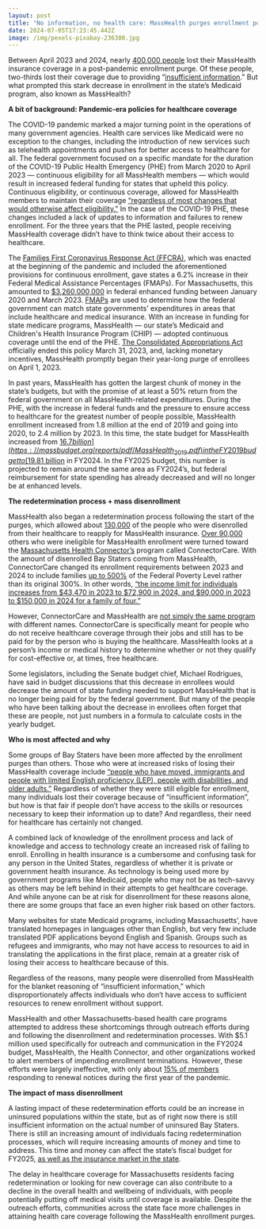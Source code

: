 ```yaml
---
layout: post
title: "No information, no health care: MassHealth purges enrollment post-pandemic"
date: 2024-07-05T17:23:45.442Z
image: /img/pexels-pixabay-236380.jpg
---
```

Between April 2023 and 2024, nearly [400,000 people](https://www.mass.gov/doc/may-2024-dashboard-key-takeaways/download) lost their MassHealth insurance coverage in a post-pandemic enrollment purge. Of these people, two-thirds lost their coverage due to providing “[insufficient information](https://www.mass.gov/doc/may-2024-dashboard-key-takeaways/download).” But what prompted this stark decrease in enrollment in the state’s Medicaid program, also known as MassHealth? 



**A bit of background: Pandemic-era policies for healthcare coverage**

The COVID-19 pandemic marked a major turning point in the operations of many government agencies. Health care services like Medicaid were no exception to the changes, including the introduction of new services such as telehealth appointments and pushes for better access to healthcare for all. The federal government focused on a specific mandate for the duration of the COVID-19 Public Health Emergency (PHE) from March 2020 to April 2023 — continuous eligibility for all MassHealth members — which would result in increased federal funding for states that upheld this policy. Continuous eligibility, or continuous coverage, allowed for MassHealth members to maintain their coverage [“regardless of most changes that would otherwise affect eligibility.”](https://www.mass.gov/doc/continuous-eligibility-0/download) In the case of the COVID-19 PHE, these changes included a lack of updates to information and failures to renew enrollment. For the three years that the PHE lasted, people receiving MassHealth coverage didn’t have to think twice about their access to healthcare. 



The [Families First Coronavirus Response Act (FFCRA)](https://oig.hhs.gov/reports-and-publications/workplan/summary/wp-summary-0000726.asp), which was enacted at the beginning of the pandemic and included the aforementioned provisions for continuous enrollment, gave states a 6.2% increase in their Federal Medical Assistance Percentages (FMAPs). For Massachusetts, this amounted to [$3,260,000,000](https://www.kff.org/medicaid/issue-brief/fiscal-implications-for-medicaid-of-enhanced-federal-funding-and-continuous-enrollment/) in federal enhanced funding between January 2020 and March 2023. [FMAPs](https://aspe.hhs.gov/federal-medical-assistance-percentages-or-federal-financial-participation-state-assistance) are used to determine how the federal government can match state governments’ expenditures in areas that include healthcare and medical insurance. With an increase in funding for state medicare programs, MassHealth — our state’s Medicaid and Children's Health Insurance Program (CHIP) — adopted continuous coverage until the end of the PHE. [The Consolidated Appropriations Act](https://www.medicaid.gov/resources-for-states/coronavirus-disease-2019-covid-19/unwinding-and-returning-regular-operations-after-covid-19/index.html) officially ended this policy March 31, 2023, and, lacking monetary incentives, MassHealth promptly began their year-long purge of enrollees on April 1, 2023. 



In past years, MassHealth has gotten the largest chunk of money in the state’s budgets, but with the promise of at least a 50% return from the federal government on all MassHealth-related expenditures. During the PHE, with the increase in federal funds and the pressure to ensure access to healthcare for the greatest number of people possible, MassHealth enrollment increased from 1.8 million at the end of 2019 and going into 2020, to 2.4 million by 2023. In this time, the state budget for MassHealth increased from [$16.7 billion](https://massbudget.org/reports/pdf/MassHealth_2019.pdf) in the FY2019 budget to [$19.81 billion](https://malegislature.gov/PressRoom/Detail?pressReleaseId=44) in FY2024. In the FY2025 budget, this number is projected to remain around the same area as FY2024’s, but federal reimbursement for state spending has already decreased and will no longer be at enhanced levels.  

**The redetermination process + mass disenrollment**

MassHealth also began a redetermination process following the start of the purges, which allowed about [130,000](https://www.mass.gov/doc/may-2024-dashboard-key-takeaways/download) of the people who were disenrolled from their healthcare to reapply for MassHealth insurance. [Over 90,000](https://www.masstaxpayers.org/sites/default/files/publications/2024-03/03-21%20MassHealth%20Redetermination%20Brief%20FINAL.pdf) others who were ineligible for MassHealth enrollment were turned toward the [Massachusetts Health Connector’s](https://www.masstaxpayers.org/sites/default/files/publications/2024-03/03-21%20MassHealth%20Redetermination%20Brief%20FINAL.pdf) program called ConnectorCare. With the amount of disenrolled Bay Staters coming from MassHealth, ConnectorCare changed its enrollment requirements between 2023 and 2024 to include families [up to 500%](https://www.mahealthconnector.org/learn/plan-information/connectorcare-plans) of the Federal Poverty Level rather than its original 300%. In other words, [“the income limit for individuals increases from $43,470 in 2023 to $72,900 in 2024, and $90,000 in 2023 to $150,000 in 2024 for a family of four.”](https://www.mahealthconnector.org/learn/plan-information/connectorcare-plans) 



However, ConnectorCare and MassHealth are [not simply the same program](https://www.mahealthconnector.org/help-center-answers/eligibility/whats-the-difference-between-the-health-connector-and-masshealth) with different names. ConnectorCare is specifically meant for people who do not receive healthcare coverage through their jobs and still has to be paid for by the person who is buying the healthcare. MassHealth looks at a person’s income or medical history to determine whether or not they qualify for cost-effective or, at times, free healthcare. 



Some legislators, including the Senate budget chief, Michael Rodrigues, have said in budget discussions that this decrease in enrollees would decrease the amount of state funding needed to support MassHealth that is no longer being paid for by the federal government. But many of the people who have been talking about the decrease in enrollees often forget that these are people, not just numbers in a formula to calculate costs in the yearly budget. 



**Who is most affected and why**

Some groups of Bay Staters have been more affected by the enrollment purges than others. Those who were at increased risks of losing their MassHealth coverage include [“people who have moved, immigrants and people with limited English proficiency (LEP), people with disabilities, and older adults.”](https://www.kff.org/medicaid/issue-brief/10-things-to-know-about-the-unwinding-of-the-medicaid-continuous-enrollment-provision/) Regardless of whether they were still eligible for enrollment, many individuals lost their coverage because of “insufficient information”, but how is that fair if people don’t have access to the skills or resources necessary to keep their information up to date? And regardless, their need for healthcare has certainly not changed.



A combined lack of knowledge of the enrollment process and lack of knowledge and access to technology create an increased risk of failing to enroll. Enrolling in health insurance is a cumbersome and confusing task for any person in the United States, regardless of whether it is private or government health insurance. As technology is being used more by government programs like Medicaid, people who may not be as tech-savvy as others may be left behind in their attempts to get healthcare coverage. And while anyone can be at risk for disenrollment for these reasons alone, there are some groups that face an even higher risk based on other factors. 



Many websites for state Medicaid programs, including Massachusetts’, have translated homepages in languages other than English, but very few include translated PDF applications beyond English and Spanish. Groups such as refugees and immigrants, who may not have access to resources to aid in translating the applications in the first place, remain at a greater risk of losing their access to healthcare because of this.



Regardless of the reasons, many people were disenrolled from MassHealth for the blanket reasoning of “insufficient information,” which disproportionately affects individuals who don’t have access to sufficient resources to renew enrollment without support. 



MassHealth and other Massachusetts-based health care programs attempted to address these shortcomings through outreach efforts during and following the disenrollment and redetermination processes. With $5.1 million used specifically for outreach and communication in the FY2024 budget, MassHealth, the Health Connector, and other organizations worked to alert members of impending enrollment terminations. However, these efforts were largely ineffective, with only about [15% of members](https://hcfama.org/statement-health-care-for-all-applauds-5-million-for-masshealth-redetermination-and-vaccination-outreach-campaign-in-arpa-spending/) responding to renewal notices during the first year of the pandemic.



**The impact of mass disenrollment**

A lasting impact of these redetermination efforts could be an increase in uninsured populations within the state, but as of right now there is still insufficient information on the actual number of uninsured Bay Staters. There is still an increasing amount of individuals facing redetermination processes, which will require increasing amounts of money and time to address. This time and money can affect the state’s fiscal budget for FY2025, [as well as the insurance market in the state](https://www.masstaxpayers.org/sites/default/files/publications/2024-03/03-21%20MassHealth%20Redetermination%20Brief%20FINAL.pdf). 



The delay in healthcare coverage for Massachusetts residents facing redetermination or looking for new coverage can also contribute to a decline in the overall health and wellbeing of individuals, with people potentially putting off medical visits until coverage is available. Despite the outreach efforts, communities across the state face more challenges in attaining health care coverage following the MassHealth enrollment purges.
